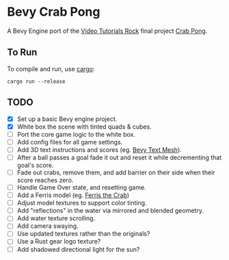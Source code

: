 # Bevy Crab Pong

A Bevy Engine port of the [Video Tutorials Rock](http://www.videotutorialsrock.com/index.php) final project [Crab Pong](http://www.videotutorialsrock.com/opengl_tutorial/crab_pong/home.php).

## To Run

To compile and run, use [cargo](https://www.rust-lang.org/learn/get-started):

```shell
cargo run --release
```

## TODO

- [x] Set up a basic Bevy engine project.
- [x] White box the scene with tinted quads & cubes.
- [ ] Port the core game logic to the white box.
- [ ] Add config files for all game settings.
- [ ] Add 3D text instructions and scores (eg. [Bevy Text Mesh](https://github.com/blaind/bevy_text_mesh)).
- [ ] After a ball passes a goal fade it out and reset it while decrementing that goal's score.
- [ ] Fade out crabs, remove them, and add barrier on their side when their score reaches zero.
- [ ] Handle Game Over state, and resetting game.
- [ ] Add a Ferris model (eg. [Ferris the Crab](https://cults3d.com/en/3d-model/art/ferris-the-crab))
- [ ] Adjust model textures to support color tinting.
- [ ] Add "reflections" in the water via mirrored and blended geometry.
- [ ] Add water texture scrolling.
- [ ] Add camera swaying.
- [ ] Use updated textures rather than the originals?
- [ ] Use a Rust gear logo texture?
- [ ] Add shadowed directional light for the sun?
